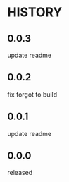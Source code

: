 # HISTORY

## 0.0.3

update readme

## 0.0.2

fix forgot to build

## 0.0.1

update readme

## 0.0.0

released

